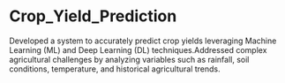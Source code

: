 # Crop_Yield_Prediction
Developed a system to accurately predict crop yields leveraging Machine Learning (ML) and Deep Learning (DL) techniques.Addressed complex agricultural challenges by analyzing variables such as rainfall, soil conditions, temperature, and historical agricultural trends.
